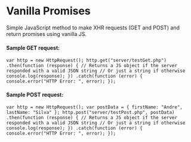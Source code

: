 # Vanilla Promises

Simple JavaScript method to make XHR requests (GET and POST) and return promises using vanilla JS.

#### Sample GET request:

`
var http = new HttpRequest();
http.get("server/testGet.php")
.then(function (response) {
    // Returns a JS object if the server responded with a valid JSON string
    // Or just a string if otherwise
    console.log(response);
})
.catch(function (error) {
    console.error("HTTP Error: ", error);
});
`

#### Sample POST request:

`
var http = new HttpRequest();
var postData = { firstName: "Andre", lastName: "Silva" };
http.post("server/testPost.php", postData)
.then(function (response) {
    // Returns a JS object if the server responded with a valid JSON string
    // Or just a string if otherwise
    console.log(response);
})
.catch(function (error) {
    console.error("HTTP Error: ", error);
});
`